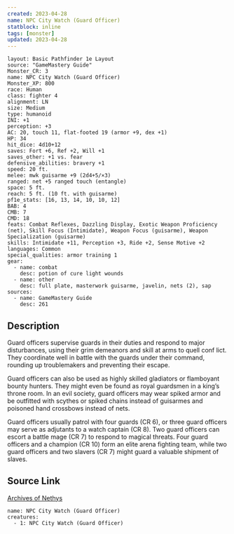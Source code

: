 ```yaml
---
created: 2023-04-28
name: NPC City Watch (Guard Officer)
statblock: inline
tags: [monster]
updated: 2023-04-28
---
```

```statblock
layout: Basic Pathfinder 1e Layout
source: "GameMastery Guide"
Monster_CR: 3
name: NPC City Watch (Guard Officer)
Monster_XP: 800
race: Human
class: fighter 4
alignment: LN
size: Medium
type: humanoid
INI: +1
perception: +3
AC: 20, touch 11, flat-footed 19 (armor +9, dex +1)
HP: 34
hit_dice: 4d10+12
saves: Fort +6, Ref +2, Will +1
saves_other: +1 vs. fear
defensive_abilities: bravery +1
speed: 20 ft.
melee: mwk guisarme +9 (2d4+5/×3)
ranged: net +5 ranged touch (entangle)
space: 5 ft.
reach: 5 ft. (10 ft. with guisarme)
pf1e_stats: [16, 13, 14, 10, 10, 12]
BAB: 4
CMB: 7
CMD: 18
feats: Combat Reflexes, Dazzling Display, Exotic Weapon Proficiency (net), Skill Focus (Intimidate), Weapon Focus (guisarme), Weapon Specialization (guisarme)
skills: Intimidate +11, Perception +3, Ride +2, Sense Motive +2
languages: Common
special_qualities: armor training 1
gear:
  - name: combat
    desc: potion of cure light wounds
  - name: other
    desc: full plate, masterwork guisarme, javelin, nets (2), sap
sources:
  - name: GameMastery Guide
    desc: 261
```
## Description
Guard officers supervise guards in their duties and respond to major disturbances, using their grim demeanors and skill at arms to quell conf lict. They coordinate well in battle with the guards under their command, rounding up troublemakers and preventing their escape.

Guard officers can also be used as highly skilled gladiators or flamboyant bounty hunters. They might even be found as royal guardsmen in a king’s throne room. In an evil society, guard officers may wear spiked armor and be outfitted with scythes or spiked chains instead of guisarmes and poisoned hand crossbows instead of nets.

Guard officers usually patrol with four guards (CR 6), or three guard officers may serve as adjutants to a watch captain (CR 8). Two guard officers can escort a battle mage (CR 7) to respond to magical threats. Four guard officers and a champion (CR 10) form an elite arena fighting team, while two guard officers and two slavers (CR 7) might guard a valuable shipment of slaves.
## Source Link
[Archives of Nethys](https://aonprd.com/NPCDisplay.aspx?ItemName=City%20Watch%20(Guard%20Officer))
```encounter-table
name: NPC City Watch (Guard Officer)
creatures:
  - 1: NPC City Watch (Guard Officer)
```
